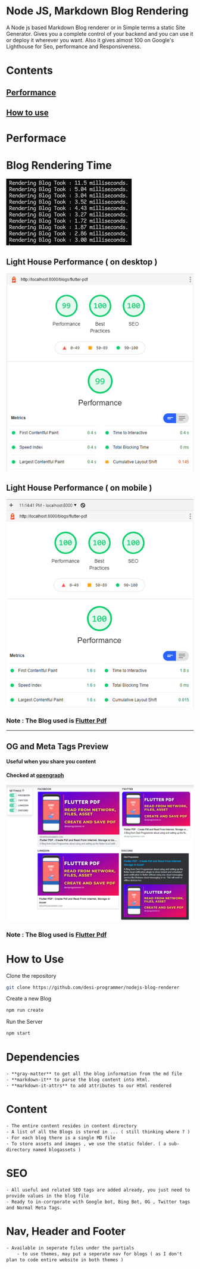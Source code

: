 # Node JS, Markdown Blog Rendering

A Node js based Markdown Blog renderer or in Simple terms a static Site Generator.
Gives you a complete control of your backend and you can use it or deploy it wherever you want. Also it gives almost 100 on Google's Lighthouse for Seo, performance and Responsiveness.

# Contents
## [Performance](#performance)
## [How to use](#how-to-use)

# Performace

# Blog Rendering Time
![Render  Time](screenshots/blog-render-time.png)
## Light House Performance ( on desktop )

![Render  Time](screenshots/light_house_performance.png)
## Light House Performance ( on mobile )

![Render  Time](screenshots/light_house_performance_mobile.png)

### Note : The Blog used is [Flutter Pdf](content/flutter-pdf.md)
---
## OG and Meta Tags Preview 

#### Useful when you share you content 

#### Checked at [opengraph](https://www.opengraph.xyz/)

![Social Share Preview](screenshots/og_preview_social_sites.png)

### Note : The Blog used is [Flutter Pdf](content/flutter-pdf.md)

# How to Use

Clone the repository

```bash
git clone https://github.com/desi-programmer/nodejs-blog-renderer
```

Create a new Blog

```bash
npm run create
```
Run the Server

```bash
npm start
```


# Dependencies
    - **gray-matter** to get all the blog information from the md file
    - **markdown-it** to parse the blog content into Html.
    - **markdown-it-attrs** to add attributes to our Html rendered

# Content
    - The entire content resides in content directory
    - A list of all the Blogs is stored in ... ( still thinking where ? )
    - For each blog there is a single MD file
    - To store assets and images , we use the static folder. ( a sub-directory named blogassets )

# SEO
    - All useful and related SEO tags are added already, you just need to provide values in the blog file
    - Ready to in-corrporate with Google bot, Bing Bot, OG , Twitter tags and Normal Meta Tags.

# Nav, Header and Footer
    - Available in seperate files under the partials
        - to use themes, may put a seperate nav for blogs ( as I don't plan to code entire website in both themes )
